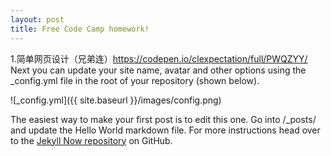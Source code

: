 ```yaml
---
layout: post
title: Free Code Camp homework!
---
```


1.简单网页设计（兄弟连）https://codepen.io/clexpectation/full/PWQZYY/
Next you can update your site name, avatar and other options using the _config.yml file in the root of your repository (shown below).

![_config.yml]({{ site.baseurl }}/images/config.png)

The easiest way to make your first post is to edit this one. Go into /_posts/ and update the Hello World markdown file. For more instructions head over to the [Jekyll Now repository](https://github.com/barryclark/jekyll-now) on GitHub.
